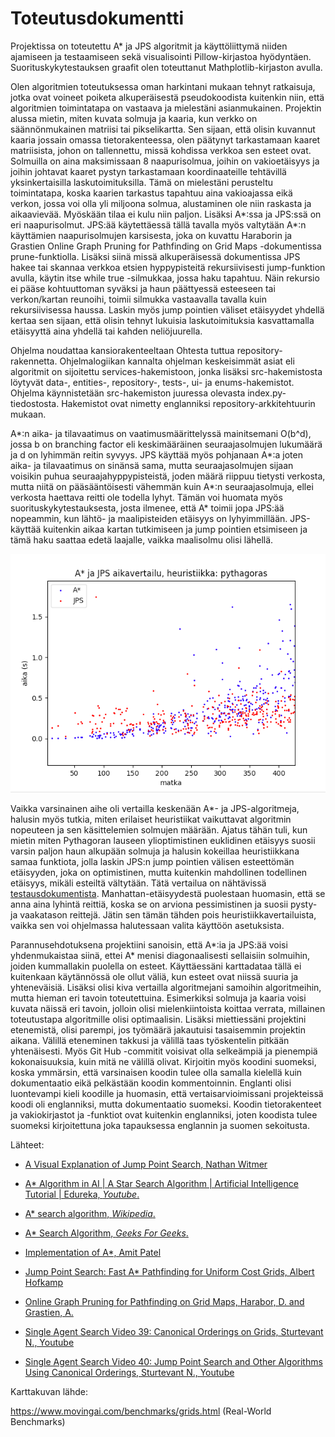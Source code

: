 # Toteutusdokumentti

Projektissa on toteutettu A* ja JPS algoritmit ja käyttöliittymä niiden ajamiseen ja testaamiseen sekä visualisointi Pillow-kirjastoa hyödyntäen. Suorituskykytestauksen graafit olen toteuttanut Mathplotlib-kirjaston avulla.

Olen algoritmien toteutuksessa oman harkintani mukaan tehnyt ratkaisuja, jotka ovat voineet poiketa alkuperäisestä pseudokoodista kuitenkin niin, että algoritmien toimintatapa on vastaava ja mielestäni asianmukainen. Projektin alussa mietin, miten kuvata solmuja ja kaaria, kun verkko on säännönmukainen matriisi tai pikselikartta. Sen sijaan, että olisin kuvannut kaaria jossain omassa tietorakenteessa, olen päätynyt tarkastamaan kaaret matriisista, johon on tallennettu, missä kohdissa verkkoa sen esteet ovat. Solmuilla on aina maksimissaan 8 naapurisolmua, joihin on vakioetäisyys ja joihin johtavat kaaret pystyn tarkastamaan koordinaateille tehtävillä yksinkertaisilla laskutoimituksilla. Tämä on mielestäni perusteltu toimintatapa, koska kaarien tarkastus tapahtuu aina vakioajassa eikä verkon, jossa voi olla yli miljoona solmua, alustaminen ole niin raskasta ja aikaavievää. Myöskään tilaa ei kulu niin paljon. Lisäksi A*:ssa ja JPS:ssä on eri naapurisolmut. JPS:ää käytettäessä tällä tavalla myös valtytään A*:n käyttämien naapurisolmujen karsisesta, joka on kuvattu Haraborin ja Grastien Online Graph Pruning for Pathfinding on Grid Maps -dokumentissa prune-funktiolla. Lisäksi siinä missä alkuperäisessä dokumentissa JPS hakee tai skannaa verkkoa etsien hyppypisteitä rekursiivisesti jump-funktion avulla, käytin itse while true -silmukkaa, jossa haku tapahtuu. Näin rekursio ei pääse kohtuuttoman syväksi ja haun päättyessä esteeseen tai verkon/kartan reunoihi, toimii silmukka vastaavalla tavalla kuin rekursiivisessa haussa. Laskin myös jump pointien väliset etäisyydet yhdellä kertaa sen sijaan, että olisin tehnyt lukuisia laskutoimituksia kasvattamalla etäisyyttä aina yhdellä tai kahden neliöjuurella.

Ohjelma noudattaa kansiorakenteeltaan Ohtesta tuttua repository-rakennetta. Ohjelmalogiikan kannalta ohjelman keskeisimmät asiat eli algoritmit on sijoitettu services-hakemistoon, jonka lisäksi src-hakemistosta löytyvät data-, entities-, repository-, tests-, ui- ja enums-hakemistot. Ohjelma käynnistetään src-hakemiston juuressa olevasta index.py-tiedostosta. Hakemistot ovat nimetty englanniksi repository-arkkitehtuurin mukaan.

A*:n aika- ja tilavaatimus on vaatimusmäärittelyssä mainitsemani O(b^d), jossa b on branching factor eli keskimääräinen seuraajasolmujen lukumäärä ja d on lyhimmän reitin syvyys. JPS käyttää myös pohjanaan A*:a joten aika- ja tilavaatimus on sinänsä sama, mutta seuraajasolmujen sijaan voisikin puhua seuraajahyppypisteistä, joden määrä riippuu tietysti verkosta, mutta niitä on pääsääntöisesti vähemmän kuin A*:n seuraajasolmuja, ellei verkosta haettava reitti ole todella lyhyt. Tämän voi huomata myös suorituskykytestauksesta, josta ilmenee, että A* toimii jopa JPS:ää nopeammin, kun lähtö- ja maalipisteiden etäisyys on lyhyimmillään. JPS-käyttää kuitenkin aikaa kartan tutkimiseen ja jump pointien etsimiseen ja tämä haku saattaa edetä laajalle, vaikka maalisolmu olisi lähellä.

![suorituskykytestaus4](https://github.com/J-Uhero/tiralabra/blob/main/dokumentaatio/kuvat/suorituskykytestaus-kaappaus4.png)

Vaikka varsinainen aihe oli vertailla keskenään A*- ja JPS-algoritmeja, halusin myös tutkia, miten erilaiset heuristiikat vaikuttavat algoritmin nopeuteen ja sen käsittelemien solmujen määrään. Ajatus tähän tuli, kun mietin miten Pythagoran lauseen ylioptimistinen euklidinen etäisyys suosii varsin paljon haun alkupään solmuja ja halusin kokeillaa heuristiikkana samaa funktiota, jolla laskin JPS:n jump pointien välisen esteettömän etäisyyden, joka on optimistinen, mutta kuitenkin mahdollinen todellinen etäisyys, mikäli esteiltä vältytään. Tätä vertailua on nähtävissä [testausdokumentista](https://github.com/J-Uhero/tiralabra/blob/main/dokumentaatio/testausdokumentti.md). Manhattan-etäisyydestä puolestaan huomasin, että se anna aina lyhintä reittiä, koska se on arviona pessimistinen ja suosii pysty- ja vaakatason reittejä. Jätin sen tämän tähden pois heuristiikkavertailuista, vaikka sen voi ohjelmassa halutessaan valita käyttöön asetuksista.

Parannusehdotuksena projektiini sanoisin, että A*:ia ja JPS:ää voisi yhdenmukaistaa siinä, ettei A* menisi diagonaalisesti sellaisiin solmuihin, joiden kummallakin puolella on esteet. Käyttäessäni karttadataa tällä ei kuitenkaan käytännössä ole ollut väliä, kun esteet ovat niissä suuria ja yhteneväisiä. Lisäksi olisi kiva vertailla algoritmejani samoihin algoritmeihin, mutta hieman eri tavoin toteutettuina. Esimerkiksi solmuja ja kaaria voisi kuvata näissä eri tavoin, jolloin olisi mielenkiintoista koittaa verrata, millainen toteutustapa algoritmille olisi optimaalisin. Lisäksi miettiessäni projektini etenemistä, olisi parempi, jos työmäärä jakautuisi tasaisemmin projektin aikana. Välillä eteneminen takkusi ja välillä taas työskentelin pitkään yhtenäisesti. Myös Git Hub -commitit voisivat olla selkeämpiä ja pienempiä kokonaisuuksia, kuin mitä ne välillä olivat. Kirjoitin myös koodini suomeksi, koska ymmärsin, että varsinaisen koodin tulee olla samalla kielellä kuin dokumentaatio eikä pelkästään koodin kommentoinnin. Englanti olisi luontevampi kieli koodille ja huomasin, että vertaisarvioimissani projekteissä koodi oli englanniksi, mutta dokumentaatio suomeksi. Koodin tietorakenteet ja vakiokirjastot ja -funktiot ovat kuitenkin englanniksi, joten koodista tulee suomeksi kirjoitettuna joka tapauksessa englannin ja suomen sekoitusta.

Lähteet:

* [A Visual Explanation of Jump Point Search, Nathan Witmer](https://zerowidth.com/2013/a-visual-explanation-of-jump-point-search.html)

* [A* Algorithm in AI | A Star Search Algorithm | Artificial Intelligence Tutorial | Edureka, _Youtube_.](https://www.youtube.com/watch?v=amlkE0g-YFU)

* [A* search algorithm, _Wikipedia_.](https://en.wikipedia.org/wiki/A*_search_algorithm)

* [A* Search Algorithm, _Geeks For Geeks_.](https://www.geeksforgeeks.org/a-search-algorithm/)

* [Implementation of A*, Amit Patel](https://www.redblobgames.com/pathfinding/a-star/implementation.html)

* [Jump Point Search: Fast A* Pathfinding for Uniform Cost Grids, Albert Hofkamp](https://www.gamedev.net/tutorials/programming/artificial-intelligence/jump-point-search-fast-a-pathfinding-for-uniform-cost-grids-r4220/)

* [Online Graph Pruning for Pathfinding on Grid Maps, Harabor, D. and Grastien, A.](https://users.cecs.anu.edu.au/~dharabor/data/papers/harabor-grastien-aaai11.pdf)

* [Single Agent Search Video 39: Canonical Orderings on Grids, Sturtevant N., Youtube](https://www.youtube.com/watch?v=rskXf8kO5Lw)

* [Single Agent Search Video 40: Jump Point Search and Other Algorithms Using Canonical Orderings, Sturtevant N., Youtube](https://www.youtube.com/watch?v=__ZLnTwYNPk)

Karttakuvan lähde:

https://www.movingai.com/benchmarks/grids.html (Real-World Benchmarks)
